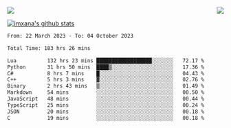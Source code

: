 <p>
  <a href="https://count.getloli.com/"><img src="https://count.getloli.com/get/@xana.readme?theme=moebooru-h"></a>
  <img src="https://weather-icon.journeyad.repl.co/@hangzhou?v=1" align="right">
</p>


<a href="https://github.com/imxana"><img align="center" src="https://github-readme-stats.vercel.app/api?username=imxana&show_icons=true&include_all_commits=true&hide_border=tru&custom_title=imxana%27s%20Github%20Stats" alt="imxana's github stats" /></a> 

<!--START_SECTION:waka-->

```txt
From: 22 March 2023 - To: 04 October 2023

Total Time: 183 hrs 26 mins

Lua          132 hrs 23 mins ██████████████████░░░░░░░   72.17 %
Python       31 hrs 50 mins  ████▒░░░░░░░░░░░░░░░░░░░░   17.36 %
C#           8 hrs 7 mins    █░░░░░░░░░░░░░░░░░░░░░░░░   04.43 %
C++          5 hrs 3 mins    ▓░░░░░░░░░░░░░░░░░░░░░░░░   02.76 %
Binary       2 hrs 43 mins   ▒░░░░░░░░░░░░░░░░░░░░░░░░   01.49 %
Markdown     54 mins         ░░░░░░░░░░░░░░░░░░░░░░░░░   00.50 %
JavaScript   48 mins         ░░░░░░░░░░░░░░░░░░░░░░░░░   00.44 %
TypeScript   25 mins         ░░░░░░░░░░░░░░░░░░░░░░░░░   00.24 %
JSON         20 mins         ░░░░░░░░░░░░░░░░░░░░░░░░░   00.18 %
C            19 mins         ░░░░░░░░░░░░░░░░░░░░░░░░░   00.18 %
```

<!--END_SECTION:waka-->
